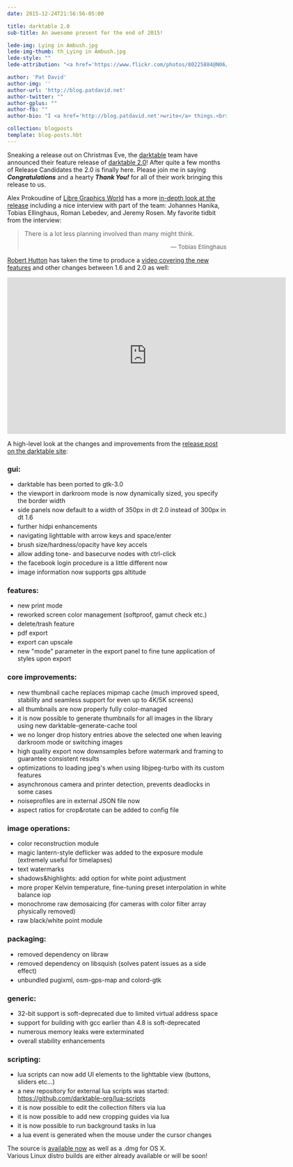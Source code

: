 ```yaml
---
date: 2015-12-24T21:56:56-05:00

title: darktable 2.0
sub-title: An awesome present for the end of 2015!

lede-img: Lying in Ambush.jpg
lede-img-thumb: th_Lying in Ambush.jpg
lede-style: ""
lede-attribution: "<a href='https://www.flickr.com/photos/80225884@N06/23867592615'>Lying in Ambush</a> by <a href='https://www.flickr.com/photos/80225884@N06/'>Jonas Wagner</a> <span class='cc'><a href='https://creativecommons.org/licenses/by/2.0/'>cb</a></span>"

author: 'Pat David'
author-img: ''
author-url: 'http://blog.patdavid.net'
author-twitter: ""
author-gplus: ""
author-fb: ""
author-bio: "I <a href='http://blog.patdavid.net'>write</a> things.<br>I <a href='http://www.flickr.com/photos/patdavid'>photograph</a> things.<br>Sometimes they <a href='//pixls.us'>meet</a>."

collection: blogposts 
template: blog-posts.hbt
---
```


<style>
li {  margin-bottom: 0.25rem; }
ul + h3 { margin-top: 1.5rem; }
</style>

Sneaking a release out on Christmas Eve, the [darktable][] team have announced their feature release of [darktable 2.0][]!
After quite a few months of Release Candidates the 2.0 is finally here.
Please join me in saying _**Congratulations**_ and a hearty _**Thank You!**_ for all of their work bringing this release to us.

[darktable]: https://www.darktable.org
[darktable 2.0]: https://www.darktable.org/2015/12/darktable-2-0-released/

<!-- more -->

Alex Prokoudine of [Libre Graphics World][] has a more [in-depth look at the release][] including a nice interview with part of the team: Johannes Hanika, Tobias Ellinghaus, Roman Lebedev, and Jeremy Rosen.  My favorite tidbit from the interview:

> There is a lot less planning involved than many might think.
> <div style="text-align: right; font-size: 0.85rem;">&mdash; Tobias Ellinghaus</div>

[Libre Graphics World]: http://libregraphicsworld.org
[in-depth look at the release]: http://libregraphicsworld.org/blog/entry/darktable-2-0-released-with-printing-support

[Robert Hutton][] has taken the time to produce a [video covering the new features][] and other changes between 1.6 and 2.0 as well:

[Robert Hutton]: https://www.roberthutton.net/
[video covering the new features]: https://www.youtube.com/watch?v=VJbJ0btlui0

<div class='fluid-vid'>
<iframe width="640" height="360" src="https://www.youtube-nocookie.com/embed/VJbJ0btlui0" frameborder="0" allowfullscreen></iframe>
</div>

A high-level look at the changes and improvements from the [release post on the darktable site][darktable 2.0]:

### gui:

* darktable has been ported to gtk-3.0
* the viewport in darkroom mode is now dynamically sized, you specify the border width
* side panels now default to a width of 350px in dt 2.0 instead of 300px in dt 1.6
* further hidpi enhancements
* navigating lighttable with arrow keys and space/enter
* brush size/hardness/opacity have key accels
* allow adding tone- and basecurve nodes with ctrl-click
* the facebook login procedure is a little different now
* image information now supports gps altitude


### features:

* new print mode
* reworked screen color management (softproof, gamut check etc.)
* delete/trash feature
* pdf export
* export can upscale
* new "mode" parameter in the export panel to fine tune application of styles upon export


### core improvements:

* new thumbnail cache replaces mipmap cache (much improved speed, stability and seamless support for even up to 4K/5K screens)
* all thumbnails are now properly fully color-managed
* it is now possible to generate thumbnails for all images in the library using new darktable-generate-cache tool
* we no longer drop history entries above the selected one when leaving darkroom mode or switching images
* high quality export now downsamples before watermark and framing to guarantee consistent results
* optimizations to loading jpeg's when using libjpeg-turbo with its custom features
* asynchronous camera and printer detection, prevents deadlocks in some cases
* noiseprofiles are in external JSON file now
* aspect ratios for crop&amp;rotate can be added to config file


### image operations:

* color reconstruction module
* magic lantern-style deflicker was added to the exposure module (extremely useful for timelapses)
* text watermarks
* shadows&amp;highlights: add option for white point adjustment
* more proper Kelvin temperature, fine-tuning preset interpolation in white balance iop
* monochrome raw demosaicing (for cameras with color filter array physically removed)
* raw black/white point module


### packaging:

* removed dependency on libraw
* removed dependency on libsquish (solves patent issues as a side effect)
* unbundled pugixml, osm-gps-map and colord-gtk


### generic:

* 32-bit support is soft-deprecated due to limited virtual address space
* support for building with gcc earlier than 4.8 is soft-deprecated
* numerous memory leaks were exterminated
* overall stability enhancements


### scripting:

* lua scripts can now add UI elements to the lighttable view (buttons, sliders etc...)
* a new repository for external lua scripts was started: https://github.com/darktable-org/lua-scripts
* it is now possible to edit the collection filters via lua
* it is now possible to add new cropping guides via lua
* it is now possible to run background tasks in lua
* a lua event is generated when the mouse under the cursor changes

The source is [available now][] as well as a .dmg for OS X.  
Various Linux distro builds are either already available or will be soon!

[available now]: https://www.darktable.org/install/
